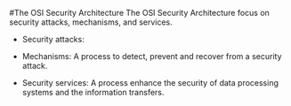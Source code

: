 #The OSI Security Architecture
The OSI Security Architecture focus on security attacks, mechanisms, and services.

* Security attacks:

* Mechanisms: A process to detect, prevent and recover from a security attack.

* Security services: A process enhance the security of data processing systems and the information transfers.